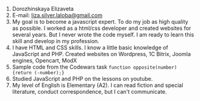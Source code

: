 1. Dorozhinskaya Elizaveta
1. E-mail: liza.silver.laloba@gmail.com
1. My goal is to become a javascript expert. To do my job as high quality as possible. I worked as a html/css developer and created websites for several years. But I never wrote the code myself. I am ready to learn this skill and develop in my profession.
1. I have HTML and CSS skills. I know a little basic knowledge of JavaScript and PHP. Created websites on Wordpress, 1C Bitrix, Joomla engines, Opencart, ModX
1. Sample code from the Codewars task `function opposite(number) {return (-number);}`
1. Studied JavaScript and PHP on the lessons on youtube.
1. My level of English is Elementary (A2). I can read fiction and special literature, conduct correspondence, but I can't communicate. 